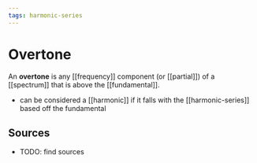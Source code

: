 ```yaml
---
tags: harmonic-series
---
```


# Overtone

An **overtone** is any [[frequency]] component (or [[partial]]) of a [[spectrum]] that is above the [[fundamental]].

- can be considered a [[harmonic]] if it falls with the [[harmonic-series]] based off the fundamental

## Sources

- TODO: find sources
